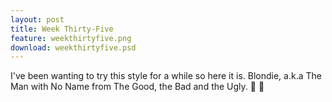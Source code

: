 ```yaml
---
layout: post
title: Week Thirty-Five
feature: weekthirtyfive.png
download: weekthirtyfive.psd
---
```

I've been wanting to try this style for a while so here it is. Blondie, a.k.a The Man with No Name from The Good, the Bad and the Ugly. :gun: :cactus: